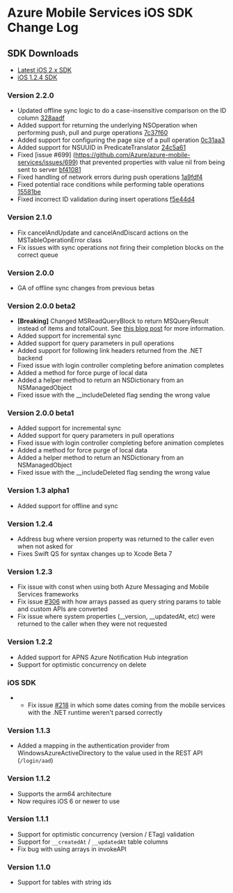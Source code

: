 # Azure Mobile Services iOS SDK Change Log

## SDK Downloads
- [Latest iOS 2.x SDK](http://aka.ms/gc6fex)
- [iOS 1.2.4 SDK](http://aka.ms/kymw2g)

### Version 2.2.0
- Updated offline sync logic to do a case-insensitive comparison on the ID column  [328aadf](https://github.com/Azure/azure-mobile-services/commit/328aadf)
- Added support for returning the underlying NSOperation when performing push, pull and purge operations [7c37f60](https://github.com/Azure/azure-mobile-services/commit/7c37f60)
- Added support for configuring the page size of a pull operation [0c31aa3](https://github.com/Azure/azure-mobile-services/commit/0c31aa3)
- Added support for NSUUID in PredicateTranslator [24c5a61](https://github.com/Azure/azure-mobile-services/commit/24c5a61)
- Fixed [issue #699] (https://github.com/Azure/azure-mobile-services/issues/699) that prevented properties with value nil from being sent to server [bf41081](https://github.com/Azure/azure-mobile-services/commit/bf41081)
- Fixed handling of network errors during push operations [1a9fdf4](https://github.com/Azure/azure-mobile-services/commit/1a9fdf4)
- Fixed potential race conditions while performing table operations [15581be](https://github.com/Azure/azure-mobile-services/commit/15581be)
- Fixed incorrect ID validation during insert operations [f5e44d4](https://github.com/Azure/azure-mobile-services/commit/f5e44d4)

### Version 2.1.0
- Fix cancelAndUpdate and cancelAndDiscard actions on the MSTableOperationError class
- Fix issues with sync operations not firing their completion blocks on the correct queue

### Version 2.0.0
- GA of offline sync changes from previous betas

### Version 2.0.0 beta2
- **[Breaking]** Changed MSReadQueryBlock to return MSQueryResult instead of items and totalCount. See [this blog post](http://azure.microsoft.com/blog/2014/10/07/mobile-services-beta-ios-sdk-released/) for more information.
- Added support for incremental sync
- Added support for query parameters in pull operations
- Added support for following link headers returned from the .NET backend
- Fixed issue with login controller completing before animation completes
- Added a method for force purge of local data
- Added a helper method to return an NSDictionary from an NSManagedObject
- Fixed issue with the __includeDeleted flag sending the wrong value

### Version 2.0.0 beta1

- Added support for incremental sync
- Added support for query parameters in pull operations
- Fixed issue with login controller completing before animation completes
- Added a method for force purge of local data
- Added a helper method to return an NSDictionary from an NSManagedObject
- Fixed issue with the __includeDeleted flag sending the wrong value

### Version 1.3 alpha1
- Added support for offline and sync

### Version 1.2.4
- Address bug where version property was returned to the caller even when not asked for
- Fixes Swift QS for syntax changes up to Xcode Beta 7

### Version 1.2.3
- Fix issue with const when using both Azure Messaging and Mobile Services frameworks
- Fix issue [#306](https://github.com/Azure/azure-mobile-services/issues/306) with how arrays passed as query string params to table and custom APIs are converted 
- Fix issue where system properties (__version, __updatedAt, etc) were returned to the caller when they were not requested

### Version 1.2.2
- Added support for APNS Azure Notification Hub integration
- Support for optimistic concurrency on delete

### iOS SDK
- - Fix issue [#218](https://github.com/WindowsAzure/azure-mobile-services/issues/218) in which some dates coming from the mobile services with the .NET runtime weren't parsed correctly

### Version 1.1.3
- Added a mapping in the authentication provider from WindowsAzureActiveDirectory to the value used in the REST API (`/login/aad`)

### Version 1.1.2
- Supports the arm64 architecture
- Now requires iOS 6 or newer to use 

### Version 1.1.1
- Support for optimistic concurrency (version / ETag) validation
- Support for `__createdAt` / `__updatedAt` table columns
- Fix bug with using arrays in invokeAPI

### Version 1.1.0
- Support for tables with string ids

